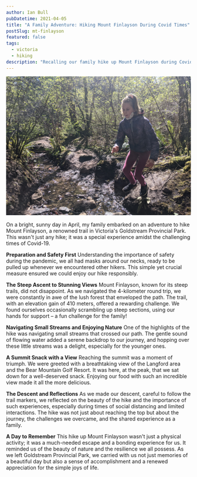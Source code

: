 ```yaml
---
author: Ian Bull
pubDatetime: 2021-04-05
title: "A Family Adventure: Hiking Mount Finlayson During Covid Times"
postSlug: mt-finlayson
featured: false
tags:
  - victoria
  - hiking
description: "Recalling our family hike up Mount Finlayson during Covid, with safety measures, stream adventures, and a picturesque snack break at the summit."
---
```


![Stream](./lily-stream.jpg)

On a bright, sunny day in April, my family embarked on an adventure to hike Mount Finlayson, a renowned trail in Victoria's Goldstream Provincial Park. This wasn't just any hike; it was a special experience amidst the challenging times of Covid-19.

**Preparation and Safety First** Understanding the importance of safety during the pandemic, we all had masks around our necks, ready to be pulled up whenever we encountered other hikers. This simple yet crucial measure ensured we could enjoy our hike responsibly.

**The Steep Ascent to Stunning Views** Mount Finlayson, known for its steep trails, did not disappoint. As we navigated the 4-kilometer round trip, we were constantly in awe of the lush forest that enveloped the path. The trail, with an elevation gain of 410 meters, offered a rewarding challenge. We found ourselves occasionally scrambling up steep sections, using our hands for support – a fun challenge for the family!

**Navigating Small Streams and Enjoying Nature** One of the highlights of the hike was navigating small streams that crossed our path. The gentle sound of flowing water added a serene backdrop to our journey, and hopping over these little streams was a delight, especially for the younger ones.

**A Summit Snack with a View** Reaching the summit was a moment of triumph. We were greeted with a breathtaking view of the Langford area and the Bear Mountain Golf Resort. It was here, at the peak, that we sat down for a well-deserved snack. Enjoying our food with such an incredible view made it all the more delicious.

**The Descent and Reflections** As we made our descent, careful to follow the trail markers, we reflected on the beauty of the hike and the importance of such experiences, especially during times of social distancing and limited interactions. The hike was not just about reaching the top but about the journey, the challenges we overcame, and the shared experience as a family.

**A Day to Remember** This hike up Mount Finlayson wasn't just a physical activity; it was a much-needed escape and a bonding experience for us. It reminded us of the beauty of nature and the resilience we all possess. As we left Goldstream Provincial Park, we carried with us not just memories of a beautiful day but also a sense of accomplishment and a renewed appreciation for the simple joys of life.
